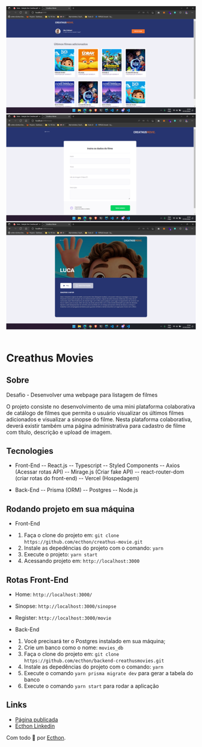 <div align="center">
    <img src="src/assets/home.png" alt="Imagem Home Creathus Movies"/>
</div>
<div align="center">
    <img src="src/assets/register.png" alt="Imagem da página Register"/>
</div>
<div align="center">
    <img src="src/assets/sinopse.png" alt="Imagem da página de sinopse"/>
</div>

<br>

# Creathus Movies

## Sobre

Desafio - Desenvolver uma webpage para listagem de filmes

O projeto consiste no desenvolvimento de uma mini plataforma colaborativa de catálogo de filmes que permita 
o usuário visualizar os últimos filmes adicionados e visualizar a sinopse do filme. Nesta plataforma 
colaborativa, deverá existir também uma página administrativa para cadastro de filme com título, descrição e 
upload de imagem.

## Tecnologies

- Front-End
-- React.js
-- Typescript
-- Styled Components
-- Axios (Acessar rotas API)
-- Mirage.js (Criar fake API)
-- react-router-dom (criar rotas do front-end)
-- Vercel (Hospedagem)

- Back-End
-- Prisma (ORM)
-- Postgres
-- Node.js

## Rodando projeto em sua máquina

- Front-End

- 1. Faça o clone do projeto em: `git clone https://github.com/ecthon/creathus-movie.git`
- 2. Instale as depedências do projeto com o comando: `yarn`
- 3. Execute o projeto: `yarn start`
- 4. Acessando projeto em: `http://localhost:3000`

## Rotas Front-End
- Home: `http://localhost:3000/`
- Sinopse: `http://localhost:3000/sinopse`
- Register: `http://localhost:3000/movie`

 - Back-End

 - 1. Você precisará ter o Postgres instalado em sua máquina;
 - 2. Crie um banco como o nome: `movies_db`
 - 3. Faça o clone do projeto em: `git clone https://github.com/ecthon/backend-creathusmovies.git`
 - 4. Instale as depedências do projeto com o comando: `yarn`
 - 5. Execute o comando `yarn prisma migrate dev` para gerar a tabela do banco
 - 6. Execute o comando `yarn start` para rodar a aplicação 
## Links

- [Página publicada](https://creathus-movie-d2ww98mil-ecthon.vercel.app/)
- [Ecthon Linkedin](https://www.linkedin.com/in/ecthon/)

Com todo 💚 por [Ecthon](https://github.com/ecthon).
